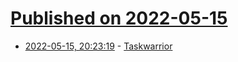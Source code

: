 # [Published on 2022-05-15](index.md)

* [2022-05-15, 20:23:19](https://news.ycombinator.com/item?id=31390728) - [Taskwarrior](https://taskwarrior.org/)
